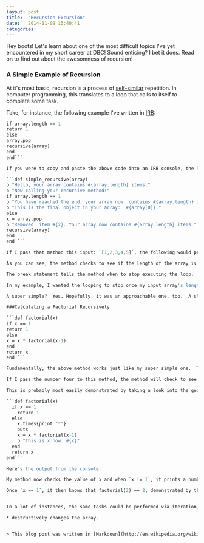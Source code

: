 ```yaml
---
layout: post
title:  "Recursion Excursion"
date:   2014-11-09 15:40:41
categories:
---
```


Hey boots! Let's learn about one of the most difficult topics I've yet encountered in my short career at DBC! Sound enticing? I bet it does. Read on to find out about the awesomness of recursion!

### A Simple Example of Recursion

At it's most basic, recursion is a process of [self-similar](http://en.wikipedia.org/wiki/Self-similarity) repetition.  In computer programming, this translates to  a loop that calls to itself to complete some task.

Take, for instance, the following example I've written in [IRB](http://en.wikipedia.org/wiki/Interactive_Ruby_Shell):

```def recursive(array)
if array.length == 1
return 1
else
array.pop
recursive(array)
end
end```

If you were to copy and paste the above code into an IRB console, the [method](http://en.wikipedia.org/wiki/Method_%28computer_programming%29) would execute, but you really wouldn't see what was going on under the hood.  This version would provide an example that's a little more demonstrative:

```def simple_recursive(array)
p "Hello, your array contains #{array.length} items."
p "Now calling your recursive method:"
if array.length == 1
p "You have reached the end, your array now  contains #{array.length} item."
p "This is the final object in your array:  #{array[0]}."
else
x = array.pop
p "Removed  item #{x}. Your array now contains #{array.length} items."
recursive(array)
end
end ```

If I pass that method this input: `[1,2,3,4,5]`, the following would print out to the console:

As you can see, the method checks to see if the length of the array is 1.  If not, the method will take one item off the array, and check it's length again.  The method continues those steps until the array's length is actually 1, at which point the method stops executing. Easy peasy! (Except not really because this is probably the most basic example of a recursive function that you can get.  Nevertheless, it demonstrates two fundamental aspects that recursive functions have:  A loop and a [break statement](http://en.wikipedia.org/wiki/Control_flow#Early_exit_from_loops).)

The break statement tells the method when to stop executing the loop.  The idea is that you want the loop to execute the same process over and over again until a specific condition is met:  that specific condition is that the  break statemen is true.

In my example, I wanted the looping to stop once my input array's length was exactly 1.  The method kept calling to itself to check the array's length, and "[pop](http://ruby-doc.org/core-2.2.0/Array.html#method-i-pop)"* an item off it, until the length met the break condition.

A super simple?  Yes. Hopefully, it was an approachable one, too.  A slightly less simple example (but still considered simple by some, nonetheless) of recursion is often demonstrated by calculating the factorial of a number.

###Calculating a Factorial Recursively

```def factorial(x)
if x == 1
return 1
else
x = x * factorial(x-1)
end
return x
end ```

Fundamentally, the above method works just like my super simple one.  There is a break statement whose truth will stop the loop (`if x == 1`), and the loop itself is repeatedly called until the break statement is true.  This time, the input is a number.  The number is multiplied by the factorial of the number minus one.  See? No?  Okay.  It works like this:

If I pass the number four to this method, the method will check to see whether `4 == 1`, since that's not true, the method will then try to calculate the factorial of 4 - 1, i.e. the method will call itself on the number three, executing `factorial(3)`.  It will then check to see whether `3 == 1`, since _that's_ not true either , it will call itself on 3 -1, i.e. `factorial(2)` and so on, until it gets to `factorial(1)`. When it reaches the break statement (`factorial(1)`), it will return the number 1 to the method.  This means it will _now_ start the multiplication.  When we told the method to return 1, we were saying let `factorial(1) == 1`.  In other words,   2 * factorial(1) is the same as saying  2 x 1. Thus, factorial(2) == 2 * 1.  Now, it logically follows that 3 * factorial(2) is the same as saying 3 * 2 * 1 and finally factorial(4) is 4 * factorial(3), which is  just 3 * factorial(2).

This is probably most easily demonstrated by taking a look into the good ol' console.  I took the method I used at the beginning of this example and added a few demonstrative lines of code so that you could actually see what's going on under the hood:

```def factorial(x)
  if x == 1
    return 1
  else
    x.times{print "*"}
    puts
    x = x * factorial(x-1)
    p "This is x now: #{x}"
  end
  return x
end```

Here's the output from the console:

My method now checks the value of x and when `x != 1`, it prints a number of asterisks to the console that corresponds to x's current value.  So, you first see a line of 4 asterisks, then 3 asterisks, then 2 asterisks.

Once `x == 1`, it then knows that factorial(2) == 2, demonstrated by the line `This is x now: 2`.  It then multiples 3 * factorial(2) and stores that value as x.  `This is x now: 6`.  Finally, it multiplies 4 * factorial(3) .  `This is x now: 24`


In a lot of instances, the same tasks could be performed via iteration, but in certain circumstances, recursive functions provide a more efficient way to solve algorithmic problems.  For very simple algorithms, though,  recursive functions can actually take longer to fully execute than there iterative counterparts.

* destructively changes the array.


> This blog post was written in [Markdown](http://en.wikipedia.org/wiki/Markdown) wih the assistance of [StackEdit](https://stackedit.io/), a super awesome online Markdown editor.